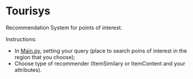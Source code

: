 # Tourisys

Recommendation System for points of interest.

Instructions:
- In [Main.py](Main.py), setting your query (place to search poins of interest in the region that you choose);
- Choose type of recommender (ItemSimilary or ItemContent and your attributes).
